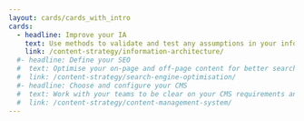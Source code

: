 ```yaml
---
layout: cards/cards_with_intro
cards:
  - headline: Improve your IA
    text: Use methods to validate and test any assumptions in your information architecture.  
    link: /content-strategy/information-architecture/
  #- headline: Define your SEO
  #  text: Optimise your on-page and off-page content for better search results.
  #  link: /content-strategy/search-engine-optimisation/
  #- headline: Choose and configure your CMS
  #  text: Work with your teams to be clear on your CMS requirements and options.
  #  link: /content-strategy/content-management-system/
---
```


